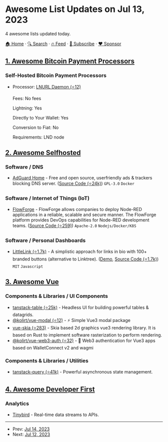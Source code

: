 # Awesome List Updates on Jul 13, 2023

4 awesome lists updated today.

[🏠 Home](/README.md) · [🔍 Search](https://www.trackawesomelist.com/search/) · [🔥 Feed](https://www.trackawesomelist.com/rss.xml) · [📮 Subscribe](https://trackawesomelist.us17.list-manage.com/subscribe?u=d2f0117aa829c83a63ec63c2f&id=36a103854c) · [❤️  Sponsor](https://github.com/sponsors/theowenyoung)



## [1. Awesome Bitcoin Payment Processors](/content/alexk111/awesome-bitcoin-payment-processors/README.md)

### Self-Hosted Bitcoin Payment Processors

- Processor: [LNURL Daemon (⭐12)](https://github.com/yanascz/lnurld)

  Fees: No fees

  Lightning: Yes

  Directly to Your Wallet: Yes

  Conversion to Fiat: No

  Requirements: LND node



## [2. Awesome Selfhosted](/content/awesome-selfhosted/awesome-selfhosted/README.md)

### Software / DNS

*   [AdGuard Home](https://adguard.com/en/adguard-home/overview.html) - Free and open source, userfriendly ads & trackers blocking DNS server. ([Source Code (⭐24k)](https://github.com/AdguardTeam/AdGuardHome)) `GPL-3.0` `Docker`

### Software / Internet of Things (IoT)

*   [FlowForge](https://flowforge.com/) - FlowForge allows companies to deploy Node-RED applications in a reliable, scalable and secure manner. The FlowForge platform provides DevOps capabilities for Node-RED development teams. ([Source Code (⭐259)](https://github.com/flowforge/flowforge)) `Apache-2.0` `Nodejs/Docker/K8S`

### Software / Personal Dashboards

*   [LittleLink (⭐1.7k)](https://github.com/sethcottle/littlelink/) - A simplistic approach for links in bio with 100+ branded buttons (alternative to Linktree). ([Demo](https://littlelink.io/), [Source Code (⭐1.7k)](https://github.com/sethcottle/littlelink)) `MIT` `Javascript`

## [3. Awesome Vue](/content/vuejs/awesome-vue/README.md)

### Components & Libraries / UI Components

*   [tanstack-table (⭐25k)](https://github.com/tanstack/table) - Headless UI for building powerful tables & datagrids.
*   [@kolirt/vue-modal (⭐12)](https://github.com/kolirt/vue-modal) - ⚡️ Simple Vue3 modal package
*   [vue-skia (⭐283)](https://github.com/rustq/vue-skia) - Skia based 2d graphics vue3 rendering library. It is based on Rust to implement software rasterization to perform rendering.
*   [@kolirt/vue-web3-auth (⭐32)](https://github.com/kolirt/vue-web3-auth) - 💎 Web3 authentication for Vue3 apps based on WalletConnect v2 and wagmi

### Components & Libraries / Utilities

*   [tanstack-query (⭐41k)](https://github.com/tanstack/query) - Powerful asynchronous state management.

## [4. Awesome Developer First](/content/agamm/awesome-developer-first/README.md)

### Analytics

*   [Tinybird](https://www.tinybird.co/) - Real-time data streams to APIs.

---

- Prev: [Jul 14, 2023](/content/2023/07/14/README.md)
- Next: [Jul 12, 2023](/content/2023/07/12/README.md)